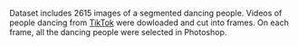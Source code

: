 Dataset includes 2615 images of a segmented dancing people. Videos of people dancing from [TikTok](https://www.tiktok.com/) were dowloaded and cut into frames. On each frame, all the dancing people were selected in Photoshop.
